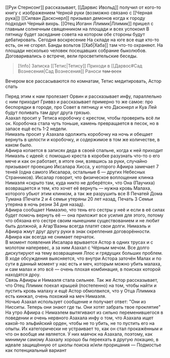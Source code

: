[[Руи Стернсонг]] рассказывает, [[Дарвис Ивольд]] получил от кого-то книгу с изображением Черной руки (возможно связано с [[Черная рука]])
[[Силван Даскснерл]] призывал демонов когда к городу подходил Черный вихрь.
[[Отец Иоганн Ллимик|Ллимик]] пришел с главным солнечным священником на площади и всех успокоил
В пятницу будет заседание совета на котором обе стороны будут дебатировать.
Сегодня воскресение
На складе на юге все еще кто-то есть, он не сгорел. Банды вольтов [[Хаб|Хаба]] там что-то охраняют.
На площади несколько человек посещавших собрание быколюбов. Договаривались о встрече, вели просветительские беседы. 

> [!info] Записка [[Тетис|Тетису]] 
> Приходи в [[Дарвос#Сад Вознесения|Сад Вознесения]] 
> 								Раноси ~~там всех~~

  
Вечером все рассасываются по комнатам, Тетис медитировать, Астор спать

Перед этим к нам пролезает Орвин и рассказывает инфу, параллельно с ним приходит Гриввз и рассказывает примерно то же самое: про беспорядки в городе, про Совет в пятницу и что Даскнерл и Куа Лей будут поливать там друг друга грязью.  
Азахал просит у Тетиса коробочку с крестом, чтобы проверить всё ли ок. Коробочка стала чуть тоньше, камень превращается в песок, но в запасе ещё есть 1-2 недели.  
Нимаэль просит у Азахала одолжить коробочку на ночь и обещает вернуть в целости и коробочку, и содержимое в том же количестве, в каком было.  
Афиира копается в записях деда в своей спальне, когда к ней приходит Нимаэль с идеей: с помощью креста в коробке разузнать что-то о его мече и как он работает, в итоге они, взявшись за руки, случайно призывают проекцию Иксалара Хисса, у которого Афиира замечает 7 теней (одна самого Иксалара, остальные 6 — других Небесных Странников). Иксалар говорит, что физическое воплощение клинка Нимаэля «скрыто там, куда никто не доберётся», что Она (Паучиха) возвращается и тем, кто хочет её вернуть — нужна кровь Малаха, которого убьют этим клинком, а так же разрушить все 8 Печатей Дома Тумана (Печати 2 и 4 семьи утеряны 20 лет назад, Печать 3 Семьи утеряна в ночь резни 34 дня назад).  
Афиира сообщает Нимаэлю, что тень его сестры у неё и если в её силах будет помочь вернуть её — она приложит все усилия для этого, потому что обязана его сестре своим нынешним существованием и не любит быть должной, а Агар’Ваэны всегда платят свои долги. Нимаэль и Афиира жмут друг другу руки в знак скрепления договорённости. Афиира как всегда не снимает перчаток.  
В момент появления Иксалара врывается Астор в одних трусах и с молотом наперевес, а за ним Азахал с Чёрным мечом. Все долго дискутируют на тему возвращения Ллос и грядущих больших проблем. В ходе обсуждения выясняется, что внутри Астора заточён Малах и по сути в данный момент у нас есть и меч, которым можно убить малаха, и сам малах и это всё — очень плохая комбинация, в поисках которой находятся дроу.  
Связь Афииры и Нимаэля стала сильнее.
Так же Астор рассказывает, что Отец Ллимик поехал крышей (постепенно) на том, чтобы найти и пустить кровь малаху и ещё Астор обмолвился, что у Отца Ллимика есть кинжал, очень похожий на меч Нимаэля.  
Ночью Азахал использует сообщение и получает ответ:
"Они из Нисситы. Теперь они знают где ты. Они хотят забрать твое проклятие"
На утро Афиира с Нимаэлем вытягивают из сильно переменившегося в поведении и очень нервного Азахала инфу о том, что Азахала ищет какой-то эльфийский орден, чтобы не то убить, не то пустить его на опыты. Их категорически не устраивает то, как он стал прокажённым и что он вообще им является. У них маячок на Азахала, поэтому, как минимум самому Азахалу хорошо бы переехать в другую локацию, в идеале защищённую от школы поиска и/или прорицания — Подмостье как потенциальный вариант